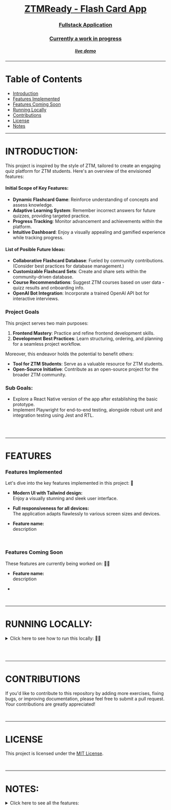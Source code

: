 <!-- Introduction Text -->
<div align="center">
  <a href='https://ztm-ready-portfolio-project.vercel.app/', target='_blank'>
    <h1>ZTMReady - Flash Card App</h1>
    <h3>Fullstack Application</h3>
    <h3>Currently a work in progress</h3>
    <h5>live demo</h5>
    <!-- <h4>(Portfolio Project)<h4> -->
    <!-- <hr> -->
    <!-- <h6>
        built with <a href="https://nextjs.org">Next.js</a> &
        hosted by <a href="https://vercel.com/">Vercel</a> 
    </h6> -->
  </a>
</div>

<!-- Logo -->
<!-- <p align='center'>
<a href='🎯', target='_blank'>
    <img src="🎯" alt="Demo" title="DemoImage" width="500" height="300">
</a>
</p> -->

---
# **Table of Contents**

- [Introduction](🎯)
- [Features Implemented](🎯)
- [Features Coming Soon](🎯)
- [Running Locally](🎯)
- [Contributions](🎯)
- [License](🎯)
- [Notes](🎯)


<!-- -------------------------------------------------------------------------- -->


---
# **INTRODUCTION**:

This project is inspired by the style of ZTM, tailored to create an engaging quiz platform for ZTM students. Here's an overview of the envisioned features:

#### Initial Scope of Key Features:

- **Dynamic Flashcard Game**: Reinforce understanding of concepts and assess knowledge.
- **Adaptive Learning System**: Remember incorrect answers for future quizzes, providing targeted practice.
- **Progress Tracking**: Monitor advancement and achievements within the platform.
- **Intuitive Dashboard**: Enjoy a visually appealing and gamified experience while tracking progress.

#### List of Posible Future Ideas:

- **Collaborative Flashcard Database**: Fueled by community contributions. (Consider best practices for database management.)
- **Customizable Flashcard Sets**: Create and share sets within the community-driven database.
- **Course Recommendations**: Suggest ZTM courses based on user data - quizz results and onboarding info.
- **OpenAI Bot Integration**: Incorporate a trained OpenAI API bot for interactive interviews.

### **Project Goals**

This project serves two main purposes:

1. **Frontend Mastery**: Practice and refine frontend development skills.
2. **Development Best Practices**: Learn structuring, ordering, and planning for a seamless project workflow.

Moreover, this endeavor holds the potential to benefit others:

- **Tool for ZTM Students**: Serve as a valuable resource for ZTM students.
- **Open-Source Initiative**: Contribute as an open-source project for the broader ZTM community.

### Sub Goals:

- Explore a React Native version of the app after establishing the basic prototype.
- Implement Playwright for end-to-end testing, alongside robust unit and integration testing using Jest and RTL.



<br>
<br>








<!-- ---------------------------------------------------------------- -->

---

# **FEATURES**

### **Features Implemented**

Let's dive into the key features implemented in this project: 🔑

- **Modern UI with Tailwind design:** <br/> Enjoy a visually stunning and sleek user interface.
  
- **Full responsiveness for all devices:** <br/> The application adapts flawlessly to various screen sizes and devices.

- **Feature name:** <br/> description

<br>


### **Features Coming Soon**


These features are currently being worked on: 👨‍💻

- **Feature name:** <br/> description

-



<br>

---







<!-- ---------------------------------------------------------------- -->

# **RUNNING LOCALLY:**


<!-- Small container -->
<details>
<summary> Click here to see how to run this locally: 🏃‍♂️ </summary>
<br/>

**Node version 18.x.x**

### Cloning the repository

```shell
git clone https://github.com/DevonGifford/ZTM-Card-Flip.git
```

### Install packages

```shell
npm i
```

### Setup .env file

```js
🎯🎯🎯
```

### Setup 🎯🎯🎯

### Start the app

```shell
npm run dev
```

<!-- CLOSING DIV -->
</details>

<br><br>


---

# **CONTRIBUTIONS**

If you'd like to contribute to this repository by adding more exercises, fixing bugs, or improving documentation, please feel free to submit a pull request. Your contributions are greatly appreciated!

<br/>


---

# **LICENSE**

This project is licensed under the [MIT License](🎯).

<br/>

---




# **NOTES:**

<details>
<summary> Click here to see all the features: </summary>
<br/>

- This project is for educational purposes only and not affiliated with ZTM.

- 🎯🎯🎯

<!-- CLOSING DIV -->
</details>

<br>